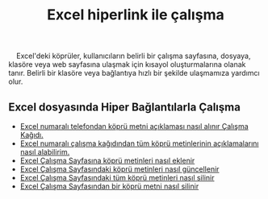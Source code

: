 ﻿---
title: Excel hiperlink ile çalışma
second_title: Aspose.Cells Cloud Documen
type: docs
linktitle: Köprü metni
url: /tr/hyperlinks/
aliases: [/working-with-hyperlinks/,/working-with-hyperlink/]
keywords: REST API, hyperlinks, spreadsheets, exce
description: "Cells. Excel için API bulutu: Excel dosyasındaki hiper bağlantılarla çalışma"
weight: 100
kwords: Excel, Office Bulut, REST API, E-Tablo, PDF, CSV, Json, Markdown, Köprüler
---
&nbsp;&nbsp;&nbsp;&nbsp;Excel'deki köprüler, kullanıcıların belirli bir çalışma sayfasına, dosyaya, klasöre veya web sayfasına ulaşmak için kısayol oluşturmalarına olanak tanır. Belirli bir klasöre veya bağlantıya hızlı bir şekilde ulaşmamıza yardımcı olur.

## Excel dosyasında Hiper Bağlantılarla Çalışma

- [Excel numaralı telefondan köprü metni açıklaması nasıl alınır Çalışma Kağıdı.](/cells/tr/hyperlinks/get/)
- [Excel numaralı çalışma kağıdından tüm köprü metinlerinin açıklamalarını nasıl alabilirim.](/cells/tr/hyperlinks/get-all/)
- [Excel Çalışma Sayfasına köprü metinleri nasıl eklenir](/cells/tr/hyperlinks/add/)
- [Excel Çalışma Sayfasındaki köprü metinleri nasıl güncellenir](/cells/tr/hyperlinks/update/)
- [Excel Çalışma Sayfasındaki tüm köprü metinleri nasıl silinir](/cells/tr//hyperlinks/clear/)
- [Excel Çalışma Sayfasından bir köprü metni nasıl silinir](/cells/tr//hyperlinks/delete/)

